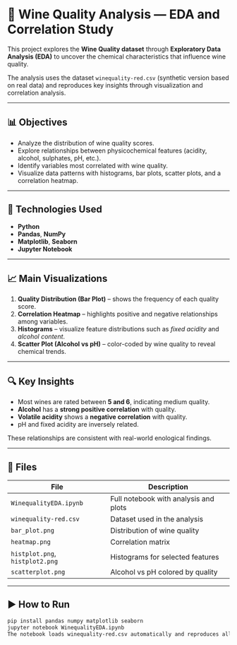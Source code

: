 # 🍷 Wine Quality Analysis — EDA and Correlation Study

This project explores the **Wine Quality dataset** through **Exploratory Data Analysis (EDA)** to uncover the chemical characteristics that influence wine quality.

The analysis uses the dataset `winequality-red.csv` (synthetic version based on real data) and reproduces key insights through visualization and correlation analysis.

---

## 📊 Objectives
- Analyze the distribution of wine quality scores.
- Explore relationships between physicochemical features (acidity, alcohol, sulphates, pH, etc.).
- Identify variables most correlated with wine quality.
- Visualize data patterns with histograms, bar plots, scatter plots, and a correlation heatmap.

---

## 🧰 Technologies Used
- **Python**
- **Pandas**, **NumPy**
- **Matplotlib**, **Seaborn**
- **Jupyter Notebook**

---

## 📈 Main Visualizations
1. **Quality Distribution (Bar Plot)** – shows the frequency of each quality score.  
2. **Correlation Heatmap** – highlights positive and negative relationships among variables.  
3. **Histograms** – visualize feature distributions such as *fixed acidity* and *alcohol content*.  
4. **Scatter Plot (Alcohol vs pH)** – color-coded by wine quality to reveal chemical trends.

---

## 🔍 Key Insights
- Most wines are rated between **5 and 6**, indicating medium quality.  
- **Alcohol** has a **strong positive correlation** with quality.  
- **Volatile acidity** shows a **negative correlation** with quality.  
- pH and fixed acidity are inversely related.  

These relationships are consistent with real-world enological findings.

---

## 📂 Files
| File | Description |
|------|--------------|
| `WinequalityEDA.ipynb` | Full notebook with analysis and plots |
| `winequality-red.csv` | Dataset used in the analysis |
| `bar_plot.png` | Distribution of wine quality |
| `heatmap.png` | Correlation matrix |
| `histplot.png`, `histplot2.png` | Histograms for selected features |
| `scatterplot.png` | Alcohol vs pH colored by quality |

---

## ▶️ How to Run
```bash
pip install pandas numpy matplotlib seaborn
jupyter notebook WinequalityEDA.ipynb
The notebook loads winequality-red.csv automatically and reproduces all plots.
